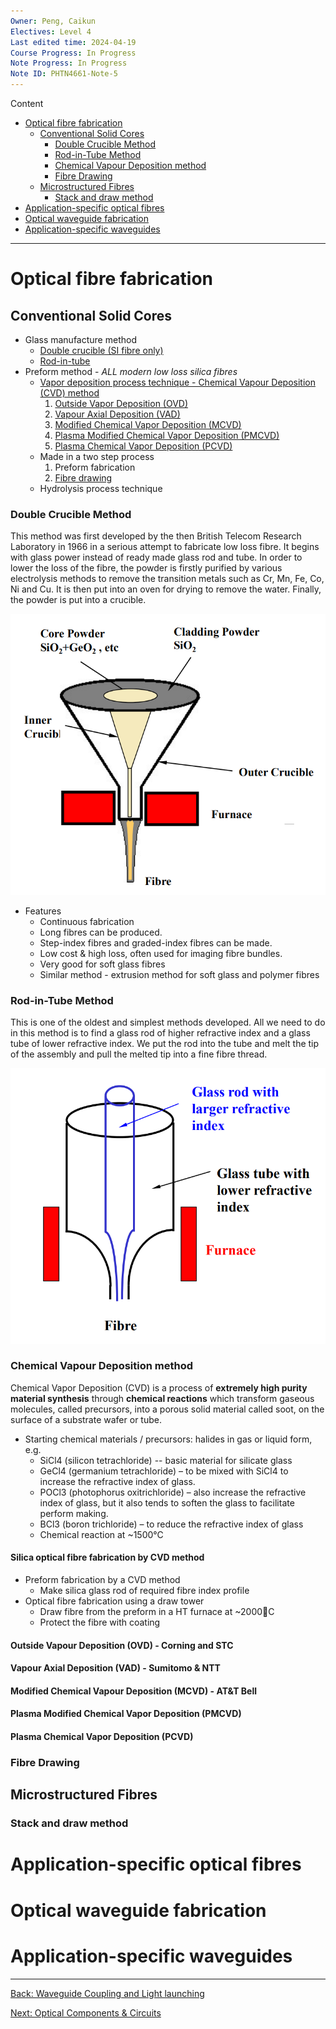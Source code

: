 ```yaml
---
Owner: Peng, Caikun
Electives: Level 4
Last edited time: 2024-04-19
Course Progress: In Progress
Note Progress: In Progress
Note ID: PHTN4661-Note-5
---
```


Content
- [Optical fibre fabrication](#optical-fibre-fabrication)
  - [Conventional Solid Cores](#conventional-solid-cores)
    - [Double Crucible Method](#double-crucible-method)
    - [Rod-in-Tube Method](#rod-in-tube-method)
    - [Chemical Vapour Deposition method](#chemical-vapour-deposition-method)
    - [Fibre Drawing](#fibre-drawing)
  - [Microstructured Fibres](#microstructured-fibres)
    - [Stack and draw method](#stack-and-draw-method)
- [Application-specific optical fibres](#application-specific-optical-fibres)
- [Optical waveguide fabrication](#optical-waveguide-fabrication)
- [Application-specific waveguides](#application-specific-waveguides)
---
# Optical fibre fabrication
## Conventional Solid Cores
  - Glass manufacture method 
    - [Double crucible (SI fibre only)](#double-crucible-method)
    - [Rod-in-tube](#rod-in-tube-method)
  - Preform method - *ALL modern low loss silica fibres*
    - [Vapor deposition process technique - Chemical Vapour Deposition (CVD) method](#chemical-vapour-deposition-method)
      1. [Outside Vapor Deposition (OVD)](#outside-vapour-deposition-ovd---corning-and-stc)
      2. [Vapour Axial Deposition (VAD)](#vapour-axial-deposition-vad---sumitomo--ntt)
      3. [Modified Chemical Vapor Deposition (MCVD)](#modified-chemical-vapour-deposition-mcvd---att-bell)
      4. [Plasma Modified Chemical Vapor Deposition (PMCVD)](#plasma-modified-chemical-vapor-deposition-pmcvd)
      5. [Plasma Chemical Vapor Deposition (PCVD)](#plasma-chemical-vapor-deposition-pcvd)
    - Made in a two step process 
      1. Preform fabrication
      2. [Fibre drawing](#fibre-drawing)
    - Hydrolysis process technique 

### Double Crucible Method
This method was first developed by the then British Telecom Research Laboratory in 1966 in a serious attempt to fabricate low loss fibre. It begins with glass power instead of ready made glass rod and tube. In order to lower the loss of the fibre, the powder is firstly purified by various electrolysis methods to remove the transition metals such as Cr, Mn, Fe, Co, Ni and Cu. It is then put into an oven for drying to remove the water. Finally, the powder is put into a crucible.

![Double Crucible Method](../images/Double_Crucible_Method.png)

- Features
  - Continuous fabrication
  - Long fibres can be produced.
  - Step-index fibres and graded-index fibres can be made.
  - Low cost & high loss, often used for imaging fibre bundles.
  - Very good for soft glass fibres
  - Similar method - extrusion method for soft glass and polymer fibres

### Rod-in-Tube Method
This is one of the oldest and
simplest methods developed.
All we need to do in this
method is to find a glass rod of
higher refractive index and a
glass tube of lower refractive
index. We put the rod into the
tube and melt the tip of the
assembly and pull the melted
tip into a fine fibre thread.

![Rod-in-Tube Method](../images/Rod_in_Tube_Method.png)

### Chemical Vapour Deposition method
Chemical Vapor Deposition (CVD) is a process of **extremely high purity material synthesis** through **chemical reactions** which transform gaseous  molecules, called precursors, into a porous solid material called soot, on the surface of a substrate wafer or tube.

- Starting chemical materials / precursors: halides in gas or liquid form, e.g.
  - SiCl4 (silicon tetrachloride)  -- basic material for silicate glass
  - GeCl4 (germanium tetrachloride) – to be mixed with SiCl4 to increase the refractive index of glass.
  - POCl3 (photophorus oxitrichloride) – also increase the refractive index of glass, but it also tends to soften the glass to facilitate perform making. 
  - BCl3 (boron trichloride) – to reduce the refractive index of glass
  - Chemical reaction at ~1500°C

#### Silica optical fibre fabrication by CVD method

- Preform fabrication by a CVD method
  - Make silica glass rod of required fibre index profile
- Optical fibre fabrication using a draw tower
  - Draw fibre from the preform in a HT furnace at ~2000C
  - Protect the fibre with coating


#### Outside Vapour Deposition (OVD) - Corning and STC

#### Vapour Axial Deposition (VAD) - Sumitomo & NTT

#### Modified Chemical Vapour Deposition (MCVD) - AT&T Bell

#### Plasma Modified Chemical Vapor Deposition (PMCVD)

#### Plasma Chemical Vapor Deposition (PCVD)

### Fibre Drawing

## Microstructured Fibres
### Stack and draw method 




# Application-specific optical fibres
# Optical waveguide fabrication
# Application-specific waveguides



---
[Back: Waveguide Coupling and Light launching](4.%20PHTN4661%20Waveguide%20Coupling%20and%20Light%20launching.md)

[Next: Optical Components & Circuits](6.%20PHTN4661%20Optical%20Components%20&%20Circuits.md)